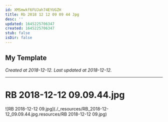 ```yaml
---
id: XMSmwkf6FUJah74EYUGZH
title: Rb 2018 12 12 09 09 44 Jpg
desc: ''
updated: 1645225706347
created: 1645225706347
stub: false
isDir: false
---
```

My Template
---

_Created at 2018-12-12._
_Last updated at 2018-12-12._




---

# RB 2018-12-12 09.09.44.jpg


![RB 2018-12-12 09.jpg](./_resources/RB_2018-12-12_09.09.44.jpg.resources/RB 2018-12-12 09.jpg)

